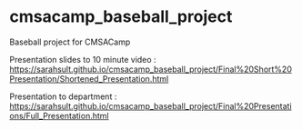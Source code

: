 # cmsacamp_baseball_project
Baseball project for CMSACamp

Presentation slides to 10 minute video : https://sarahsult.github.io/cmsacamp_baseball_project/Final%20Short%20Presentation/Shortened_Presentation.html

Presentation to department : https://sarahsult.github.io/cmsacamp_baseball_project/Final%20Presentations/Full_Presentation.html
